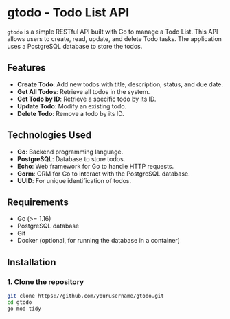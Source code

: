 # gtodo - Todo List API

`gtodo` is a simple RESTful API built with Go to manage a Todo List. This API allows users to create, read, update, and delete Todo tasks. The application uses a PostgreSQL database to store the todos.

## Features

- **Create Todo**: Add new todos with title, description, status, and due date.
- **Get All Todos**: Retrieve all todos in the system.
- **Get Todo by ID**: Retrieve a specific todo by its ID.
- **Update Todo**: Modify an existing todo.
- **Delete Todo**: Remove a todo by its ID.

## Technologies Used

- **Go**: Backend programming language.
- **PostgreSQL**: Database to store todos.
- **Echo**: Web framework for Go to handle HTTP requests.
- **Gorm**: ORM for Go to interact with the PostgreSQL database.
- **UUID**: For unique identification of todos.
  
## Requirements

- Go (>= 1.16)
- PostgreSQL database
- Git
- Docker (optional, for running the database in a container)

## Installation

### 1. Clone the repository

```bash
git clone https://github.com/yourusername/gtodo.git
cd gtodo
go mod tidy
```